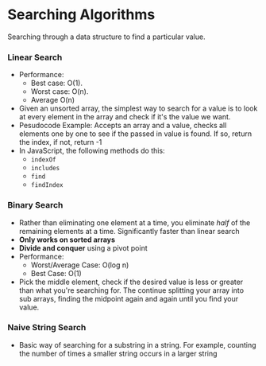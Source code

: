 # Searching Algorithms
Searching through a data structure to find a particular value.

### Linear Search
* Performance: 
    * Best case: O(1).
    * Worst case: O(n).  
    * Average O(n)
* Given an unsorted array, the simplest way to search for a value is to look at every element in the array and check if it's the value we want.
* Pesudocode Example: Accepts an array and a value, checks all elements one by one to see if the passed in value is found. If so, return the index, if not, return -1
* In JavaScript, the following methods do this:
    * `indexOf`
    * `includes`
    * `find`
    * `findIndex`

### Binary Search
* Rather than eliminating one element at a time, you eliminate *half* of the remaining elements at a time. Significantly faster than linear search
* **Only works on sorted arrays**
* **Divide and conquer** using a pivot point
* Performance:
    * Worst/Average Case: O(log n)
    * Best Case: O(1)
* Pick the middle element, check if the desired value is less or greater than what you're searching for. The continue splitting your array into sub arrays, finding the midpoint again and again until you find your value.

### Naive String Search
* Basic way of searching for a substring in a string. For example, counting the number of times a smaller string occurs in a larger string